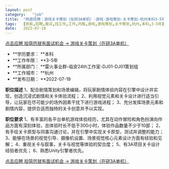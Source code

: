 ```yaml
---
layout:	post
category:	"job"
title:	"网易招聘：游戏关卡策划（在研3A单机）-游戏-游戏策划-关卡策划-杭州本科3-5年"
tags:	[网易,招聘,面试,找工作,工作,内推,游戏,游戏策划,关卡策划,杭州,本科,3-5年]
date:	2022-07-19
---
```


[点击应聘 投简历就有面试机会 -> 游戏关卡策划（在研3A单机）](http://mobile.bole.netease.com/bole/boleDetail?id=17986&employeeId=346f03c3cda5f04c&key=all)



- **学历要求： **本科
- **工作年限： **3-5年
- **所属部门： **雷火事业群-临安24th工作室-DJ01-DJ01策划组
- **工作城市： **杭州
- **发布日期： **2022-07-19



**职位描述**
1、配合剧情策划和场景编辑，将玩家剧情体验内容在引擎中设计并实现，创造沉浸式剧情和关卡体验流程；
2、利用视觉元素和关卡设计进行适当引导，让玩家在尽可能少的场外因素干扰下进行游戏进程；
3、充分发挥场景元素和剧情内容，提供合适而独特的关卡创意并予以实现。



**职位要求**
1、有丰富的各平台单机游戏体验经历，尤其在动作冒险和角色扮演向作品方面有深刻体验，总体验时长不低于300小时，体验作品数量不少于10部；
2、有手绘关卡原型与同事沟通讨论，并在引擎中实现关卡原型，测试并调整的能力；
3、能够在场景的视觉引导、摄像机设置、场景视觉核心元素设计方面有经验和见解；
4、重视关卡与叙事，关卡与视觉等体验的契合度；
5、有3A项目关卡设计经验者优先；
6、熟悉Unity引擎者优先。



[点击应聘 投简历就有面试机会 -> 游戏关卡策划（在研3A单机）](http://mobile.bole.netease.com/bole/boleDetail?id=17986&employeeId=346f03c3cda5f04c&key=all)